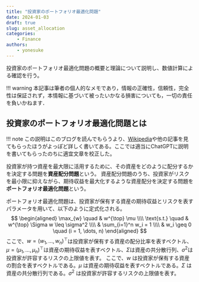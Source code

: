```yaml
---
title: "投資家のポートフォリオ最適化問題"
date: 2024-01-03
draft: true
slug: asset_allocation
categories:
    - Finance
authors:
    - yonesuke
---
```


投資家のポートフォリオ最適化問題の概要と理論について説明し、数値計算による確認を行う。

!!! warning
    本記事は筆者の個人的なメモであり，情報の正確性，信頼性，完全性は保証されず，本情報に基づいて被ったいかなる損害についても，一切の責任を負いかねます．

<!-- more -->

## 投資家のポートフォリオ最適化問題とは
!!! note
    この説明はこのブログを読んでもらうより、[Wikipedia](https://ja.wikipedia.org/wiki/%E7%8F%BE%E4%BB%A3%E3%83%9D%E3%83%BC%E3%83%88%E3%83%95%E3%82%A9%E3%83%AA%E3%82%AA%E7%90%86%E8%AB%96)や他の記事を見てもらったほうがよっぽど詳しく書いてある。ここでは適当にChatGPTに説明を書いてもらったのちに適宜文章を校正した。

投資家が持つ資産を最大限に活用するために、その資産をどのように配分するかを決定する問題を**資産配分問題**という。
資産配分問題のうち、投資家がリスクを最小限に抑えながら、期待収益を最大化するような資産配分を決定する問題を**ポートフォリオ最適化問題**という。

ポートフォリオ最適化問題は、投資家が保有する資産の期待収益とリスクを表すパラメータを用いて、以下のように定式化される。
$$
\begin{aligned}
\max_{w} \quad & w^{\top} \mu \\\\
\text{s.t.} \quad & w^{\top} \Sigma w \leq \sigma^2 \\\\
& \sum_{i=1}^n w_i = 1 \\\\
& w_i \geq 0 \quad (i = 1, \dots, n)
\end{aligned}
$$
ここで、$w = (w_1, \dots, w_n)^{\top}$は投資家が保有する資産の配分比率を表すベクトル、$\mu = (\mu_1, \dots, \mu_n)^{\top}$は資産の期待収益を表すベクトル、$\Sigma$は資産の共分散行列、$\sigma^2$は投資家が許容するリスクの上限値を表す。
ここで、$w$ は投資家が保有する資産の割合を表すベクトルである。$\mu$ は資産の期待収益を表すベクトルである。$\Sigma$ は資産の共分散行列である。$\sigma^2$ は投資家が許容するリスクの上限値を表す。